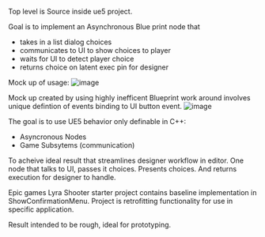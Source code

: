 Top level is Source inside ue5 project.

Goal is to implement an Asynchronous Blue print node that 
- takes in a list dialog choices
- communicates to UI to show choices to player
- waits for UI to detect player choice
- returns choice on latent exec pin for designer

Mock up of usage:
![image](https://github.com/hunteramac/UE5_Latent_BP_Dialog_Choices/assets/16585398/cca92ff0-48a1-4c27-aaee-8eb306ba1ac3)

Mock up created by using highly inefficent Blueprint work around involves unique defintion of events binding to UI button event. 
![image](https://github.com/hunteramac/UE5_Latent_BP_Dialog_Choices/assets/16585398/91c1961f-075b-419d-a3b2-364769423a0f)

The goal is to use UE5 behavior only definable in C++:
- Asyncronous Nodes
- Game Subsytems (communication)

To acheive ideal result that streamlines designer workflow in editor. One node that talks to UI, passes it choices. Presents choices.
And returns execution for designer to handle.

Epic games Lyra Shooter starter project contains baseline implementation in ShowConfirmationMenu. Project is retrofitting functionality for use in specific application.

Result intended to be rough, ideal for prototyping.
